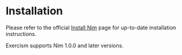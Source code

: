# Installation

Please refer to the official [Install Nim](https://nim-lang.org/install.html) page for up-to-date installation instructions.

Exercism supports Nim 1.0.0 and later versions.
